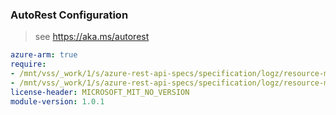 ### AutoRest Configuration

> see https://aka.ms/autorest

``` yaml
azure-arm: true
require:
- /mnt/vss/_work/1/s/azure-rest-api-specs/specification/logz/resource-manager/readme.md
- /mnt/vss/_work/1/s/azure-rest-api-specs/specification/logz/resource-manager/readme.go.md
license-header: MICROSOFT_MIT_NO_VERSION
module-version: 1.0.1

```